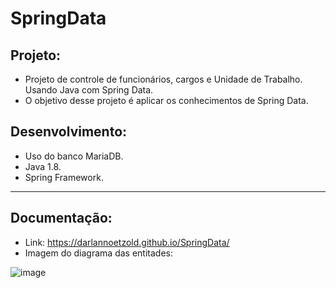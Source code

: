 # SpringData

## Projeto:
* Projeto de controle de funcionários, cargos e Unidade de Trabalho. Usando Java com Spring Data. 
* O objetivo desse projeto é aplicar os conhecimentos de Spring Data.

## Desenvolvimento:
* Uso do banco MariaDB.
* Java 1.8.
* Spring Framework.

---

## Documentação:
* Link: https://darlannoetzold.github.io/SpringData/
* Imagem do diagrama das entitades:

![image](https://user-images.githubusercontent.com/41628589/120194178-aab2f280-c1f3-11eb-843a-1ef83a61b28a.png)
